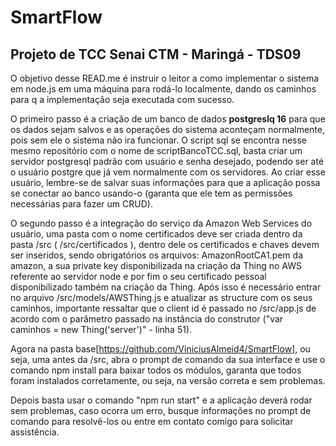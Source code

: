 # SmartFlow
## Projeto de TCC Senai CTM - Maringá - TDS09

 O objetivo desse READ.me é instruir o leitor a como implementar o sistema em node.js em uma máquina para rodá-lo localmente, dando os caminhos para q a implementação seja executada com sucesso.

 O primeiro passo é a criação de um banco de dados **postgreslq 16** para que os dados sejam salvos e as operações do sistema aconteçam normalmente, pois sem ele o sistema não ira funcionar. O script
sql se encontra nesse mesmo repositório com o nome de scriptBancoTCC.sql, basta criar um servidor postgresql padrão com usuário e senha desejado, podendo ser até o usuário postgre que já vem normalmente
com os servidores. Ao criar esse usuário, lembre-se de salvar suas informações para que a aplicação possa se conectar ao banco usando-o (garanta que ele tem as permissões necessárias para fazer um CRUD).

 O segundo passo é a integração do serviço da Amazon Web Services do usuário, uma pasta com o nome certificados deve ser criada dentro da pasta /src ( /src/certificados ), dentro dele os certificados e chaves devem ser
inseridos, sendo obrigatórios os arquivos: AmazonRootCA1.pem da amazon, a sua private key disponibilizada na criação da Thing no AWS referente ao servidor node e por fim o seu certificado pessoal disponibilizado
também na criação da Thing. Após isso é necessário entrar no arquivo /src/models/AWSThing.js e atualizar as structure com os seus caminhos, importante ressaltar que o client id é passado no /src/app.js de acordo com
o parâmetro passado na instância do construtor ("var caminhos = new Thing('server')" - linha 51).

 Agora na pasta base[https://github.com/ViniciusAlmeid4/SmartFlow], ou seja, uma antes da /src, abra o prompt de comando da sua interface e use o comando npm install para baixar todos os módulos, garanta que todos foram instalados corretamente, ou seja, na
versão correta e sem problemas.

 Depois basta usar o comando "npm run start" e a aplicação deverá rodar sem problemas, caso ocorra um erro, busque informações no prompt de comando para resolvê-los ou entre em contato comigo para solicitar
assistência.
